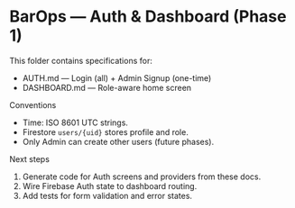# BarOps — Auth & Dashboard (Phase 1)
This folder contains specifications for:
- AUTH.md — Login (all) + Admin Signup (one-time)
- DASHBOARD.md — Role-aware home screen

Conventions
- Time: ISO 8601 UTC strings.
- Firestore `users/{uid}` stores profile and role.
- Only Admin can create other users (future phases).

Next steps
1) Generate code for Auth screens and providers from these docs.
2) Wire Firebase Auth state to dashboard routing.
3) Add tests for form validation and error states.

